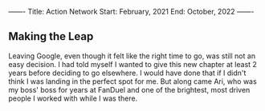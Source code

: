 ——-
Title: Action Network
Start: February, 2021
End: October, 2022
——-

## Making the Leap

Leaving Google, even though it felt like the right time to go, was still not an easy decision. I had told myself I wanted to give this new chapter at least 2 years before deciding to go elsewhere. I would have done that if I didn't think I was landing in the perfect spot for me. But along came Ari, who was my boss' boss for years at FanDuel and one of the brightest, most driven people I worked with while I was there.